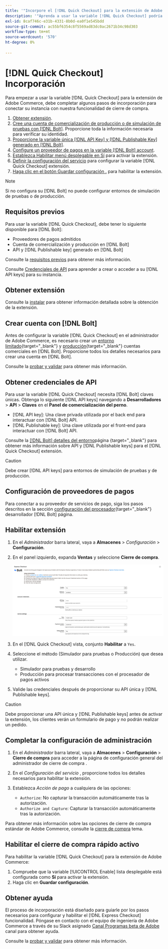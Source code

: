 ```yaml
---
title: '"Incorpore el [!DNL Quick Checkout] para la extensión de Adobe Commerce"'
description: '"Aprenda a usar la variable [!DNL Quick Checkout] podría beneficiar a su instancia de Adobe Commerce y cómo incorporar y configurar correctamente la extensión."'
exl-id: 8caf746c-e31b-4331-8b0d-ea0f1e545bdd
source-git-commit: ac55bf6354c8f5569ad83dc0ac2671b34c98d303
workflow-type: tm+mt
source-wordcount: '570'
ht-degree: 0%

---
```


# [!DNL Quick Checkout] Incorporación

Para empezar a usar la variable [!DNL Quick Checkout] para la extensión de Adobe Commerce, debe completar algunos pasos de incorporación para conectar su instancia con nuestra funcionalidad de cierre de compra.

1. [Obtener extensión](#get-extension).
1. [Cree una cuenta de comercialización de producción o de simulación de pruebas con [!DNL Bolt]](#create-account-with-bolt). Proporcione toda la información necesaria para verificar su identidad.
1. [Proporcione la variable única [!DNL API Key] y [!DNL Publishable Key] generado en [!DNL Bolt]](#obtain-api-credentials).
1. [Configure un proveedor de pagos en la variable [!DNL Bolt] account](#configure-payment-providers).
1. [Establezca Habilitar menú desplegable en Sí](#enable-extension) para activar la extensión.
1. [Definir la configuración del servicio](#complete-admin-configuration) para configurar la variable [!DNL Quick Checkout] extensión.
1. [Haga clic en el botón Guardar configuración .](#enable-live-quick-checkout) para habilitar la extensión.

>[!NOTE]
>
> Si no configura su [!DNL Bolt] no puede configurar entornos de simulación de pruebas o de producción.

## Requisitos previos

Para usar la variable [!DNL Quick Checkout], debe tener lo siguiente disponible para [!DNL Bolt]:

- Proveedores de pagos admitidos
- Cuenta de comercialización y producción en [!DNL Bolt]
- API y [!DNL Publishable key] generado en [!DNL Bolt]

Consulte la [requisitos previos](../quick-checkout/prerequisites.md) para obtener más información.

Consulte [Credenciales de API](#obtain-api-credentials) para aprender a crear o acceder a su [!DNL API keys] para su instancia.

## Obtener extensión

Consulte la [instalar](../quick-checkout/install.md) para obtener información detallada sobre la obtención de la extensión.

## Crear cuenta con [!DNL Bolt]

Antes de configurar la variable [!DNL Quick Checkout] en el administrador de Adobe Commerce, es necesario crear un [entorno limitado](https://merchant-sandbox.bolt.com/register){target=&quot;_blank&quot;} y [producción](https://merchant.bolt.com/register){target=&quot;_blank&quot;} cuentas comerciales en [!DNL Bolt]. Proporcione todos los detalles necesarios para crear una cuenta en [!DNL Bolt].

Consulte la [probar y validar](../quick-checkout/testing.md) para obtener más información.

## Obtener credenciales de API

Para usar la variable [!DNL Quick Checkout] necesita [!DNL Bolt] claves únicas. Obtenga lo siguiente [!DNL API keys] navegando a **Desarrolladores** > **API** > **Claves** en el **Panel de comercialización del perno**.

- [!DNL API key]: Una clave privada utilizada por el back end para interactuar con [!DNL Bolt] API.
- [!DNL Publishable key]: Una clave utilizada por el front-end para interactuar con [!DNL Bolt] API.

Consulte la [[!DNL Bolt] detalles del entorno](https://help.bolt.com/developers/references/environment-details/#about-keys)página {target=&quot;_blank&quot;} para obtener más información sobre API y [!DNL Publishable keys] para el [!DNL Quick Checkout] extensión.

>[!CAUTION]
>
> Debe crear [!DNL API keys] para entornos de simulación de pruebas y de producción.

## Configuración de proveedores de pagos

Para conectar a su proveedor de servicios de pago, siga los pasos descritos en la sección [configuración del procesador](https://help.bolt.com/integrations/adobe-quick-checkout/set-up/){target=&quot;_blank&quot;} desarrollador [!DNL Bolt] página.

## Habilitar extensión

1. En el _Administrador_ barra lateral, vaya a **Almacenes** > _Configuración_ > **Configuración**.
1. En el panel izquierdo, expanda **Ventas** y seleccione **Cierre de compra**.

   ![Cierre rápido](assets/admin-view.png)

1. En el [!DNL Quick Checkout] vista, conjunto **Habilitar** a `Yes`.
1. Seleccione el método (Simulador para pruebas o Producción) que desea utilizar.

   - Simulador para pruebas y desarrollo
   - Producción para procesar transacciones con el procesador de pagos activos

1. Valide las credenciales después de proporcionar su API única y [!DNL Publishable keys].

>[!CAUTION]
>
> Debe proporcionar una API única y [!DNL Publishable keys] antes de activar la extensión, los clientes verán un formulario de pago y no podrán realizar un pedido.

## Completar la configuración de administración

1. En el _Administrador_ barra lateral, vaya a **Almacenes** > **Configuración** > **Cierre de compra** para acceder a la página de configuración general del administrador de cierre de compra .
1. En el _Configuración del servicio_ , proporcione todos los detalles necesarios para habilitar la extensión.
1. Establezca _Acción de pago_ a cualquiera de las opciones:

   - `Authorize`: No capturar la transacción automáticamente tras la autorización.
   - `Authorize and Capture`: Capturar la transacción automáticamente tras la autorización.

Para obtener más información sobre las opciones de cierre de compra estándar de Adobe Commerce, consulte la [cierre de compra](https://docs.magento.com/user-guide/configuration/sales/checkout.html) tema.

## Habilitar el cierre de compra rápido activo

Para habilitar la variable [!DNL Quick Checkout] para la extensión de Adobe Commerce:

1. Compruebe que la variable [!UICONTROL Enable] lista desplegable está configurada como **Sí** para activar la extensión.
1. Haga clic en **Guardar configuración**.

## Obtener ayuda

El proceso de incorporación está diseñado para guiarle por los pasos necesarios para configurar y habilitar el [!DNL Express Checkout] funcionalidad. Póngase en contacto con el equipo de ingeniería de Adobe Commerce a través de su Slack asignado [Canal Programas beta de Adobe](http://adobe-beta-programs.slack.com/) canal para obtener ayuda.

Consulte la [probar y validar](../quick-checkout/testing.md) para obtener más información.
